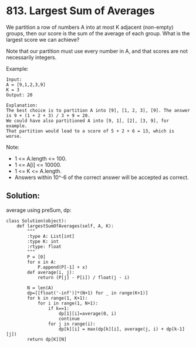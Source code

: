 # 813. Largest Sum of Averages

We partition a row of numbers A into at most K adjacent (non-empty) groups, then our score is the sum of the average of each group. What is the largest score we can achieve?

Note that our partition must use every number in A, and that scores are not necessarily integers.

Example:

    Input: 
    A = [9,1,2,3,9]
    K = 3
    Output: 20

    Explanation: 
    The best choice is to partition A into [9], [1, 2, 3], [9]. The answer is 9 + (1 + 2 + 3) / 3 + 9 = 20.
    We could have also partitioned A into [9, 1], [2], [3, 9], for example.
    That partition would lead to a score of 5 + 2 + 6 = 13, which is worse.
 

Note:

- 1 <= A.length <= 100.
- 1 <= A[i] <= 10000.
- 1 <= K <= A.length.
- Answers within 10^-6 of the correct answer will be accepted as correct.

## Solution:

average using preSum, dp:

    class Solution(object):
        def largestSumOfAverages(self, A, K):
            """
            :type A: List[int]
            :type K: int
            :rtype: float
            """
            P = [0]
            for x in A: 
                P.append(P[-1] + x)
            def average(i, j):
                return (P[j] - P[i]) / float(j - i)
    
            N = len(A)
            dp=[[float('-inf')]*(N+1) for _ in range(K+1)]
            for k in range(1, K+1):
                for i in range(1, N+1):
                    if k==1:
                        dp[1][i]=average(0, i)
                        continue
                    for j in range(i):
                        dp[k][i] = max(dp[k][i], average(j, i) + dp[k-1][j])
            return dp[K][N]
